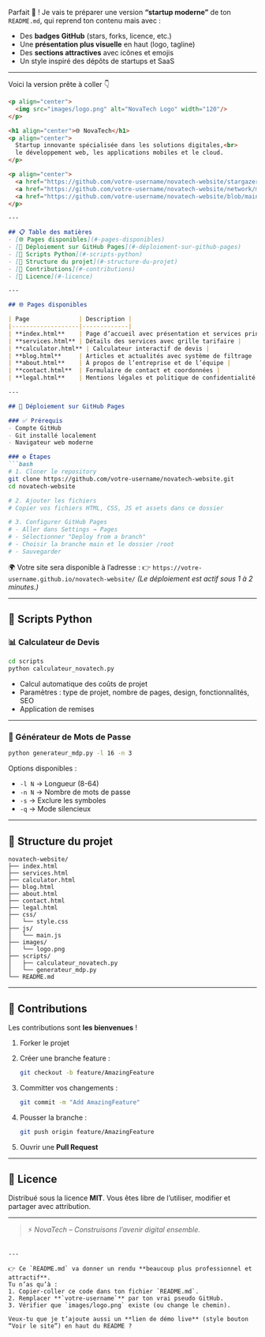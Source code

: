 Parfait 🚀 ! Je vais te préparer une version **“startup moderne”** de ton `README.md`, qui reprend ton contenu mais avec :

* Des **badges GitHub** (stars, forks, licence, etc.)
* Une **présentation plus visuelle** en haut (logo, tagline)
* Des **sections attractives** avec icônes et emojis
* Un style inspiré des dépôts de startups et SaaS

---

Voici la version prête à coller 👇

````markdown
<p align="center">
  <img src="images/logo.png" alt="NovaTech Logo" width="120"/>
</p>

<h1 align="center">🌐 NovaTech</h1>
<p align="center">
  Startup innovante spécialisée dans les solutions digitales,<br>
  le développement web, les applications mobiles et le cloud.
</p>

<p align="center">
  <a href="https://github.com/votre-username/novatech-website/stargazers"><img src="https://img.shields.io/github/stars/votre-username/novatech-website?style=for-the-badge&logo=github" alt="GitHub stars"/></a>
  <a href="https://github.com/votre-username/novatech-website/network/members"><img src="https://img.shields.io/github/forks/votre-username/novatech-website?style=for-the-badge&logo=github" alt="GitHub forks"/></a>
  <a href="https://github.com/votre-username/novatech-website/blob/main/LICENSE"><img src="https://img.shields.io/github/license/votre-username/novatech-website?style=for-the-badge" alt="License"/></a>
</p>

---

## 📋 Table des matières
- [🌐 Pages disponibles](#-pages-disponibles)
- [🚀 Déploiement sur GitHub Pages](#-déploiement-sur-github-pages)
- [🐍 Scripts Python](#-scripts-python)
- [📁 Structure du projet](#-structure-du-projet)
- [🤝 Contributions](#-contributions)
- [📜 Licence](#-licence)

---

## 🌐 Pages disponibles

| Page              | Description |
|-------------------|-------------|
| **index.html**    | Page d’accueil avec présentation et services principaux |
| **services.html** | Détails des services avec grille tarifaire |
| **calculator.html** | Calculateur interactif de devis |
| **blog.html**     | Articles et actualités avec système de filtrage |
| **about.html**    | À propos de l’entreprise et de l’équipe |
| **contact.html**  | Formulaire de contact et coordonnées |
| **legal.html**    | Mentions légales et politique de confidentialité |

---

## 🚀 Déploiement sur GitHub Pages

### ✅ Prérequis
- Compte GitHub
- Git installé localement
- Navigateur web moderne

### ⚙️ Étapes
```bash
# 1. Cloner le repository
git clone https://github.com/votre-username/novatech-website.git
cd novatech-website

# 2. Ajouter les fichiers
# Copier vos fichiers HTML, CSS, JS et assets dans ce dossier

# 3. Configurer GitHub Pages
# - Aller dans Settings → Pages
# - Sélectionner "Deploy from a branch"
# - Choisir la branche main et le dossier /root
# - Sauvegarder
````

🌍 Votre site sera disponible à l’adresse :
👉 `https://votre-username.github.io/novatech-website/`
*(Le déploiement est actif sous 1 à 2 minutes.)*

---

## 🐍 Scripts Python

### 📊 Calculateur de Devis

```bash
cd scripts
python calculateur_novatech.py
```

* Calcul automatique des coûts de projet
* Paramètres : type de projet, nombre de pages, design, fonctionnalités, SEO
* Application de remises

---

### 🔐 Générateur de Mots de Passe

```bash
python generateur_mdp.py -l 16 -n 3
```

Options disponibles :

* `-l N` → Longueur (8-64)
* `-n N` → Nombre de mots de passe
* `-s` → Exclure les symboles
* `-q` → Mode silencieux

---

## 📁 Structure du projet

```
novatech-website/
├── index.html
├── services.html
├── calculator.html
├── blog.html
├── about.html
├── contact.html
├── legal.html
├── css/
│   └── style.css
├── js/
│   └── main.js
├── images/
│   └── logo.png
├── scripts/
│   ├── calculateur_novatech.py
│   └── generateur_mdp.py
└── README.md
```

---

## 🤝 Contributions

Les contributions sont **les bienvenues** !

1. Forker le projet
2. Créer une branche feature :

   ```bash
   git checkout -b feature/AmazingFeature
   ```
3. Committer vos changements :

   ```bash
   git commit -m "Add AmazingFeature"
   ```
4. Pousser la branche :

   ```bash
   git push origin feature/AmazingFeature
   ```
5. Ouvrir une **Pull Request**

---

## 📜 Licence

Distribué sous la licence **MIT**.
Vous êtes libre de l’utiliser, modifier et partager avec attribution.

---

> ⚡ *NovaTech – Construisons l’avenir digital ensemble.*

```

---

👉 Ce `README.md` va donner un rendu **beaucoup plus professionnel et attractif**.  
Tu n’as qu’à :  
1. Copier-coller ce code dans ton fichier `README.md`.  
2. Remplacer **`votre-username`** par ton vrai pseudo GitHub.  
3. Vérifier que `images/logo.png` existe (ou change le chemin).  

Veux-tu que je t’ajoute aussi un **lien de démo live** (style bouton “Voir le site”) en haut du README ?
```
